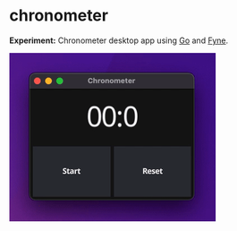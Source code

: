# chronometer

**Experiment:** Chronometer desktop app using [Go](//go.dev) and [Fyne](//developer.fyne.io/).

![](.github/assets/demo.gif)
